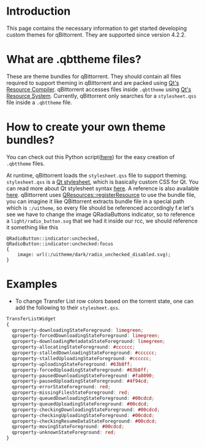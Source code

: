 # Introduction

This page contains the necessary information to get started developing custom themes for qBittorrent. They are supported since version 4.2.2.

# What are .qbttheme files?

These are theme bundles for qBittorrent.
They should contain all files required to support theming in qBittorrent and are packed using [Qt's Resource Compiler](https://doc.qt.io/qt-5/rcc.html).
qBittorrent accesses files inside `.qbttheme` using [Qt's Resource System](https://doc.qt.io/qt-5/resources.html).
Currently, qBittorrent only searches for a `stylesheet.qss` file inside a `.qbttheme` file.

# How to create your own theme bundles?

You can check out this Python script([here](https://github.com/jagannatharjun/qbt-theme/blob/master/Builds/make-resource.py)) for the easy creation of `.qbttheme` files.

At runtime, qBittorrent loads the `stylesheet.qss` file to support theming. `stylesheet.qss` is a [Qt stylesheet](https://doc.qt.io/qt-5/stylesheet.html), which is basically custom CSS for Qt.
You can read more about Qt stylesheet syntax [here](https://doc.qt.io/Qt-5/stylesheet-syntax.html). A reference is also available [here](https://doc.qt.io/qt-5/stylesheet.html).
qBittorrent uses [QResources::registerResource](https://doc.qt.io/qt-5/qresource.html#registerResource) to use the bundle file, you can imagine it like QBittorrent extracts bundle file in a special path which is `:/uitheme`, so every file should be referenced accordingly f.e let's see we have to change the image QRadiaButtons indicator, so to reference a `light/radio_button.svg` that we had it inside our rcc, we should reference it something like this
```
QRadioButton::indicator:unchecked,
QRadioButton::indicator:unchecked:focus
{
    image: url(:/uitheme/dark/radio_unchecked_disabled.svg);
}
```

# Examples

- To change Transfer List row colors based on the torrent state, one can add the following to their `stylesheet.qss`.

```css
TransferListWidget 
{
  qproperty-downloadingStateForeground: limegreen;
  qproperty-forcedDownloadingStateForeground: limegreen;
  qproperty-downloadingMetadataStateForeground: limegreen;
  qproperty-allocatingStateForeground: #cccccc;
  qproperty-stalledDownloadingStateForeground: #cccccc;
  qproperty-stalledUploadingStateForeground: #cccccc;
  qproperty-uploadingStateForeground: #63b8ff;
  qproperty-forcedUploadingStateForeground: #63b8ff;
  qproperty-pausedDownloadingStateForeground: #fa8090;
  qproperty-pausedUploadingStateForeground: #4f94cd;
  qproperty-errorStateForeground: red;
  qproperty-missingFilesStateForeground: red;
  qproperty-queuedDownloadingStateForeground: #00cdcd;
  qproperty-queuedUploadingStateForeground: #00cdcd;
  qproperty-checkingDownloadingStateForeground: #00cdcd;
  qproperty-checkingUploadingStateForeground: #00cdcd;
  qproperty-checkingResumeDataStateForeground: #00cdcd;
  qproperty-movingStateForeground: #00cdcd;
  qproperty-unknownStateForeground: red; 
}
```
